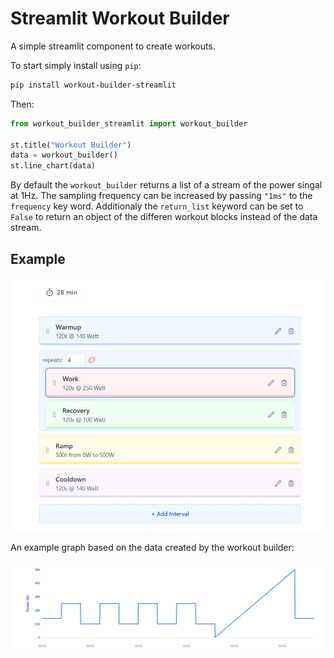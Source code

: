 # Streamlit Workout Builder

A simple streamlit component to create workouts.

To start simply install using `pip`: 

```bash
pip install workout-builder-streamlit

```

Then:

```python
from workout_builder_streamlit import workout_builder

st.title("Workout Builder")
data = workout_builder()
st.line_chart(data)
```

By default the `workout_builder` returns a list of a stream of the power singal at 1Hz. The sampling
frequency can be increased by passing `"1ms"` to the `frequency` key word. Additionaly the `return_list` keyword
can be set to `False` to return an object of the differen workout blocks instead of the data stream.


## Example

![Example](example.png)

An example graph based on the data created by the workout builder:

![Example graph](example_graph.png)





